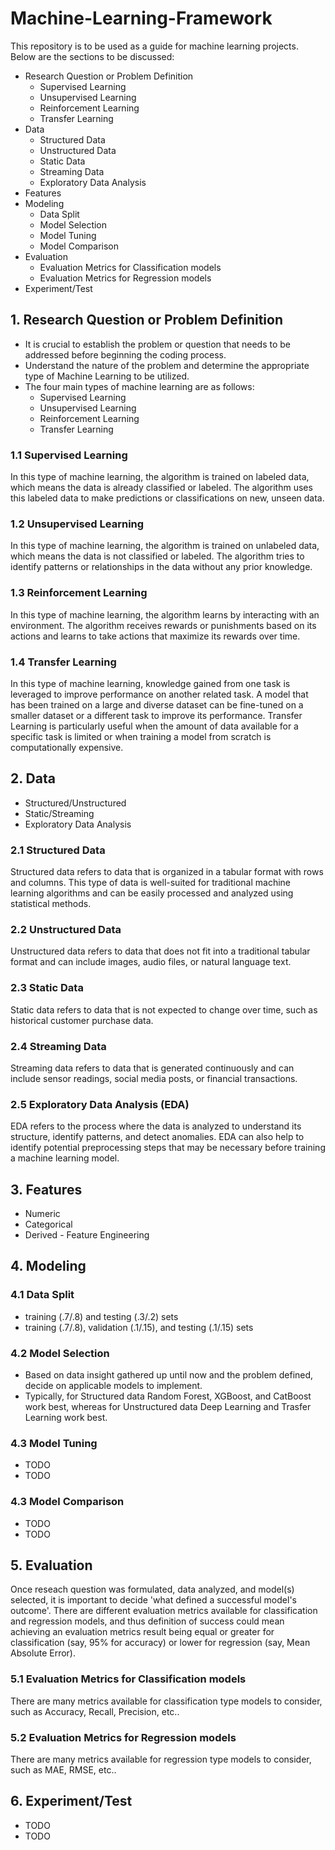 # Machine-Learning-Framework
This repository is to be used as a guide for machine learning projects.
Below are the sections to be discussed:
- Research Question or Problem Definition
	- Supervised Learning
	- Unsupervised Learning
	- Reinforcement Learning
	- Transfer Learning
- Data 
	- Structured Data
	- Unstructured Data
	- Static Data
	- Streaming Data
	- Exploratory Data Analysis
- Features
- Modeling
	- Data Split
	- Model Selection
	- Model Tuning
	- Model Comparison
- Evaluation
	- Evaluation Metrics for Classification models
	- Evaluation Metrics for Regression models
- Experiment/Test

## 1. Research Question or Problem Definition
- It is crucial to establish the problem or question that needs to be addressed before beginning the coding process.
- Understand the nature of the problem and determine the appropriate type of Machine Learning to be utilized.
- The four main types of machine learning are as follows:
	- Supervised Learning
	- Unsupervised Learning
	- Reinforcement Learning
	- Transfer Learning

### 1.1 Supervised Learning
In this type of machine learning, the algorithm is trained on labeled data, which means the data is already classified or labeled. The algorithm uses this labeled data to make predictions or classifications on new, unseen data.

### 1.2 Unsupervised Learning
In this type of machine learning, the algorithm is trained on unlabeled data, which means the data is not classified or labeled. The algorithm tries to identify patterns or relationships in the data without any prior knowledge.

### 1.3 Reinforcement Learning
In this type of machine learning, the algorithm learns by interacting with an environment. The algorithm receives rewards or punishments based on its actions and learns to take actions that maximize its rewards over time.

### 1.4 Transfer Learning
In this type of machine learning, knowledge gained from one task is leveraged to improve performance on another related task. A model that has been trained on a large and diverse dataset can be fine-tuned on a smaller dataset or a different task to improve its performance. Transfer Learning is particularly useful when the amount of data available for a specific task is limited or when training a model from scratch is computationally expensive. 

## 2. Data
- Structured/Unstructured
- Static/Streaming
- Exploratory Data Analysis

### 2.1 Structured Data
Structured data refers to data that is organized in a tabular format with rows and columns. This type of data is well-suited for traditional machine learning algorithms and can be easily processed and analyzed using statistical methods. 

### 2.2 Unstructured Data
Unstructured data refers to data that does not fit into a traditional tabular format and can include images, audio files, or natural language text. 

### 2.3 Static Data
Static data refers to data that is not expected to change over time, such as historical customer purchase data. 

### 2.4 Streaming Data
Streaming data refers to data that is generated continuously and can include sensor readings, social media posts, or financial transactions. 

### 2.5 Exploratory Data Analysis (EDA)
EDA refers to the process where the data is analyzed to understand its structure, identify patterns, and detect anomalies. EDA can also help to identify potential preprocessing steps that may be necessary before training a machine learning model.

## 3. Features
- Numeric
- Categorical
- Derived - Feature Engineering

## 4. Modeling

### 4.1 Data Split
- training (.7/.8) and testing (.3/.2) sets 
- training (.7/.8), validation (.1/.15), and testing (.1/.15) sets

### 4.2 Model Selection
- Based on data insight gathered up until now and the problem defined, decide on applicable models to implement.
- Typically, for Structured data Random Forest, XGBoost, and CatBoost work best, whereas for Unstructured data Deep Learning and Trasfer Learning work best.

### 4.3 Model Tuning
- TODO
- TODO

### 4.3 Model Comparison
- TODO
- TODO

## 5. Evaluation
Once reseach question was formulated, data analyzed, and model(s) selected, it is important to decide 'what defined a successful model's outcome'.
There are different evaluation metrics available for classification and regression models, and thus definition of success could mean achieving an evaluation metrics result being equal or greater for classification (say, 95% for accuracy) or lower for regression (say, Mean Absolute Error).  

### 5.1 Evaluation Metrics for Classification models
There are many metrics available for classification type models to consider, such as Accuracy, Recall, Precision, etc..
### 5.2 Evaluation Metrics for Regression models
There are many metrics available for regression type models to consider, such as MAE, RMSE, etc..

## 6. Experiment/Test
- TODO
- TODO
